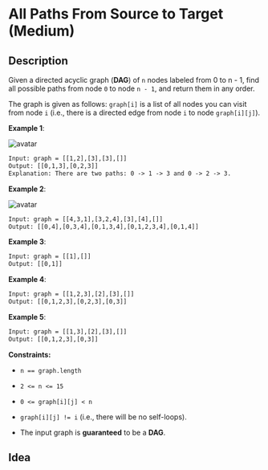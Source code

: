 # All Paths From Source to Target (Medium)

## Description

Given a directed acyclic graph (**DAG**) of `n` nodes labeled from 0 to n - 1, find all possible paths from node `0` to node `n - 1`, and return them in any order.

The graph is given as follows: `graph[i]` is a list of all nodes you can visit from node `i` (i.e., there is a directed edge from node `i` to node `graph[i][j]`).



**Example 1**:

![avatar](https://assets.leetcode.com/uploads/2020/09/28/all_1.jpg)

```html
Input: graph = [[1,2],[3],[3],[]]
Output: [[0,1,3],[0,2,3]]
Explanation: There are two paths: 0 -> 1 -> 3 and 0 -> 2 -> 3.
```

**Example 2**:

![avatar](https://assets.leetcode.com/uploads/2020/09/28/all_2.jpg)

```html
Input: graph = [[4,3,1],[3,2,4],[3],[4],[]]
Output: [[0,4],[0,3,4],[0,1,3,4],[0,1,2,3,4],[0,1,4]]
```

**Example 3**:

```html
Input: graph = [[1],[]]
Output: [[0,1]]
```

**Example 4**:

```html
Input: graph = [[1,2,3],[2],[3],[]]
Output: [[0,1,2,3],[0,2,3],[0,3]]
```

**Example 5**:

```html
Input: graph = [[1,3],[2],[3],[]]
Output: [[0,1,2,3],[0,3]]
```



**Constraints:**

- `n == graph.length`

- `2 <= n <= 15`

- `0 <= graph[i][j] < n`

- `graph[i][j] != i` (i.e., there will be no self-loops).

- The input graph is **guaranteed** to be a **DAG**.

  

## Idea



